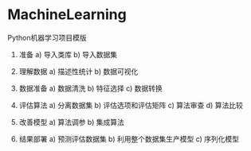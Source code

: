 # MachineLearning

Python机器学习项目模版

1. 准备
a) 导入类库
b) 导入数据集

2. 理解数据
a) 描述性统计
b) 数据可视化

3. 数据准备
a) 数据清洗
b) 特征选择
c) 数据转换

4. 评估算法
a) 分离数据集
b) 评估选项和评估矩阵
c) 算法审查
d) 算法比较

5. 改善模型
a) 算法调参
b) 集成算法

6. 结果部署
a) 预测评估数据集
b) 利用整个数据集生产模型
c) 序列化模型
